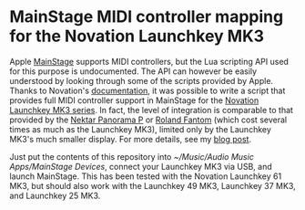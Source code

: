 #  MainStage MIDI controller mapping for the Novation Launchkey MK3

Apple [MainStage](https://www.apple.com/mainstage/) supports MIDI controllers, but the Lua scripting API used for this purpose is undocumented.
The API can however be easily understood by looking through some of the scripts provided by Apple.
Thanks to Novation's [documentation](https://fael-downloads-prod.focusrite.com/customer/prod/s3fs-public/downloads/Launchkey_MK3_Programmers_Reference.pdf),
it was possible to write a script that provides full MIDI controller support in MainStage for the [Novation Launchkey MK3 series](https://novationmusic.com/en/keys/launchkey).
In fact, the level of integration is comparable to that provided by the [Nektar Panorama P](https://nektartech.com/mainstage/)
or [Roland Fantom](https://static.roland.com/assets/media/pdf/FANTOM-6_7_8_daw_eng01_W.pdf) (which cost several times as much as the Launchkey MK3),
limited only by the Launchkey MK3's much smaller display.
For more details, see my [blog post](https://blog.michael.kuron-germany.de/2021/12/novation-launchkey-61-mk3-and-mainstage-3-5/).

Just put the contents of this repository into _~/Music/Audio Music Apps/MainStage Devices_, connect your Launchkey MK3 via USB, and launch MainStage.
This has been tested with the Novation Launchkey 61 MK3, but should also work with the Launchkey 49 MK3, Launchkey 37 MK3, and Launchkey 25 MK3.
